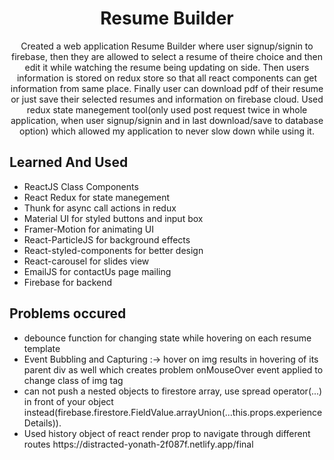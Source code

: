 <h1 align="center"> Resume Builder </h1>
<p align="center">Created a web application Resume Builder where user signup/signin to firebase, then they are allowed to select a resume of theire choice and then edit it while watching the resume being updating on side. Then users information is stored on redux store so that all react components can get information from same place. Finally user can download pdf of their resume or just save their selected resumes and information on firebase cloud. Used redux state manegement tool(only used post request twice in whole application, when user signup/signin and in last download/save to database option) which allowed my application to never slow down while using it.
<h2>Learned And Used </h2>
<ul>
  <li>ReactJS Class Components</li>
  <li>React Redux for state manegement</li>
  <li>Thunk for async call actions in redux </li>
  <li>Material UI for styled buttons and input box</li>
  <li>Framer-Motion for animating UI</li>
  <li>React-ParticleJS for background effects</li>
  <li>React-styled-components for better design </li>
  <li>React-carousel for slides view </li>
  <li>EmailJS for contactUs page mailing</li>
  <li>Firebase for backend</li>
  
</ul>

<h2>Problems occured </h2>
<ul>
  <li>debounce function for changing state while hovering on each resume template</li>
  <li>Event Bubbling and Capturing :-> hover on img results in hovering of its parent div as well which creates problem onMouseOver event applied to change class of img tag</li>
 <li>can not push a nested objects to firestore array, use spread operator(...) in front of your object instead(firebase.firestore.FieldValue.arrayUnion(...this.props.experienceDetails)).</li>
  <li>Used history object of react render prop to navigate through different routes https://distracted-yonath-2f087f.netlify.app/final</li>
  </ul>
